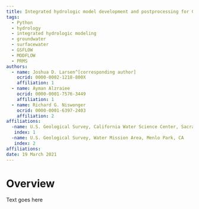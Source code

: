 ```yaml
---
title: Integrated hydrologic model development and postprocessing for GSFLOW using pyGSFLOW
tags:
  - Python
  - hydrology
  - integrated hydrologic modeling
  - groundwater
  - surfacewater
  - GSFLOW
  - MODFLOW
  - PRMS
authors:
  - name: Joshua D. Larsen^[corresponding author]
    ocrid: 0000-0002-1218-800X
    affiliation: 1
  - name: Ayman Alzraiee
    ocrid: 0000-0001-7576-3449
    affiliation: 1
  - name: Richard G. Niswonger
    ocrid: 0000-0001-6397-2403
    affiliation: 2
affiliations:
  -name: U.S. Geological Survey, California Water Science Center, Sacramento, CA
   index: 1
  -name: U.S. Geological Survey, Water Mission Area, Menlo Park, CA
   index: 2
affiliations:
date: 19 March 2021
---
```


# Overview
Text goes here



